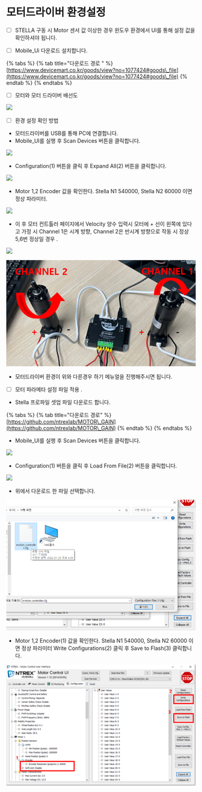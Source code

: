 # 모터드라이버 환경설정

* [ ] STELLA 구동 시 Motor 센서 값 이상한 경우 윈도우 환경에서 UI를 통해 설정 값을 확인하셔야 됩니다.



* [ ] Mobile\_Ui 다운로드  설치합니다. &#x20;

{% tabs %}
{% tab title="다운로드 경로 " %}
[https://www.devicemart.co.kr/goods/view?no=1077424#goods\_file](https://www.devicemart.co.kr/goods/view?no=1077424#goods\_file)
{% endtab %}
{% endtabs %}

* [ ] 모터와 모터 드라이버 배선도&#x20;

![](../.gitbook/assets/100D\_회로.png)

* [ ] 환경 설정 확인 방법&#x20;

<!---->

* 모터드라이버를 USB를 통해 PC에 연결합니다.
* Mobile\_UI를 실행 후 Scan Devices 버튼을 클릭합니다.

![](../.gitbook/assets/md\_1.png)

* Configuration(1) 버튼을 클릭 후 Expand All(2) 버튼을 클릭합니다.

![](../.gitbook/assets/md\_2.png)

* Motor 1,2 Encoder 값을 확인한다. Stella N1 540000, Stella N2 60000 이면 정상 파라미터.

![](../.gitbook/assets/md\_3.png)

* 이 후 모터 컨트톨러 페이지에서 Velocity 양수 입력시 모터에 + 선이 왼쪽에 있다고 가정 시 Channel 1은 시계 방향, Channel 2은 반시계 방향으로 작동 시 정상 5,6번 정상일 경우 .

![](../.gitbook/assets/md\_4.png)

![](../.gitbook/assets/md9.PNG)

* 모터드라이버 환경이 위와 다른경우 하기 메뉴얼을 진행해주시면 됩니다.    &#x20;

<!---->

* [ ] 모터 파라메타 설정 파일 적용 .&#x20;

<!---->

* Stella 프로파일 셋업 파일 다운로드 합니다.

{% tabs %}
{% tab title="다운로드 경로" %}
[https://github.com/ntrexlab/MOTOR\_GAIN](https://github.com/ntrexlab/MOTOR\_GAIN)
{% endtab %}
{% endtabs %}

* Mobile\_UI를 실행 후 Scan Devices 버튼을 클릭합니다.

![](../.gitbook/assets/md\_1.png)

* Configuration(1) 버튼을 클릭 후 Load From File(2) 버튼을 클릭합니다.

![](../.gitbook/assets/md\_6.png)

* 위에서 다운로드 한 파일 선택합니다.

![](../.gitbook/assets/md7.png)

* Motor 1,2 Encoder(1) 값을 확인한다. Stella N1 540000, Stella N2 60000 이면 정상 파라미터 Write Configurations(2) 클릭 후 Save to Flash(3) 클릭합니다.

![](../.gitbook/assets/md8.png)

&#x20;  &#x20;
